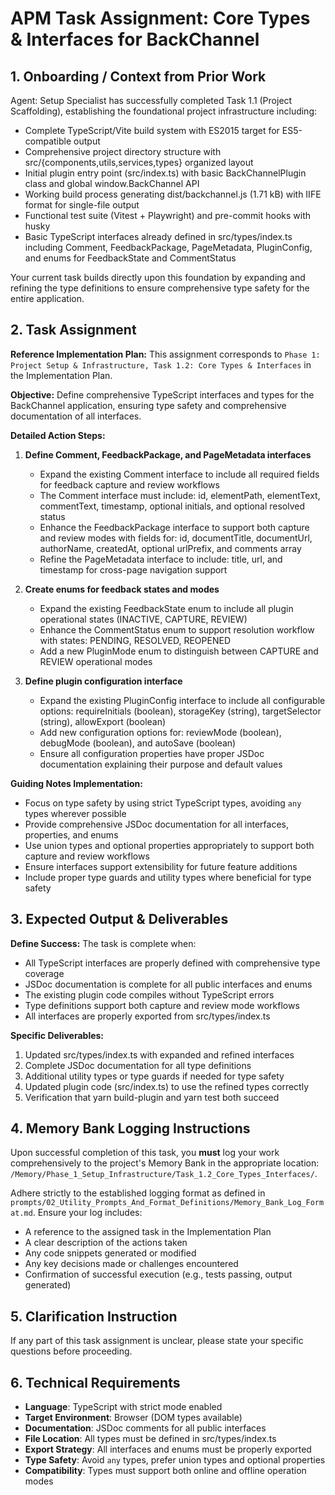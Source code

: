 # APM Task Assignment: Core Types & Interfaces for BackChannel

## 1. Onboarding / Context from Prior Work

Agent: Setup Specialist has successfully completed Task 1.1 (Project Scaffolding), establishing the foundational project infrastructure including:

- Complete TypeScript/Vite build system with ES2015 target for ES5-compatible output
- Comprehensive project directory structure with src/{components,utils,services,types} organized layout
- Initial plugin entry point (src/index.ts) with basic BackChannelPlugin class and global window.BackChannel API
- Working build process generating dist/backchannel.js (1.71 kB) with IIFE format for single-file output
- Functional test suite (Vitest + Playwright) and pre-commit hooks with husky
- Basic TypeScript interfaces already defined in src/types/index.ts including Comment, FeedbackPackage, PageMetadata, PluginConfig, and enums for FeedbackState and CommentStatus

Your current task builds directly upon this foundation by expanding and refining the type definitions to ensure comprehensive type safety for the entire application.

## 2. Task Assignment

**Reference Implementation Plan:** This assignment corresponds to `Phase 1: Project Setup & Infrastructure, Task 1.2: Core Types & Interfaces` in the Implementation Plan.

**Objective:** Define comprehensive TypeScript interfaces and types for the BackChannel application, ensuring type safety and comprehensive documentation of all interfaces.

**Detailed Action Steps:**

1. **Define Comment, FeedbackPackage, and PageMetadata interfaces**
   - Expand the existing Comment interface to include all required fields for feedback capture and review workflows
   - The Comment interface must include: id, elementPath, elementText, commentText, timestamp, optional initials, and optional resolved status
   - Enhance the FeedbackPackage interface to support both capture and review modes with fields for: id, documentTitle, documentUrl, authorName, createdAt, optional urlPrefix, and comments array
   - Refine the PageMetadata interface to include: title, url, and timestamp for cross-page navigation support

2. **Create enums for feedback states and modes**
   - Expand the existing FeedbackState enum to include all plugin operational states (INACTIVE, CAPTURE, REVIEW)
   - Enhance the CommentStatus enum to support resolution workflow with states: PENDING, RESOLVED, REOPENED
   - Add a new PluginMode enum to distinguish between CAPTURE and REVIEW operational modes

3. **Define plugin configuration interface**
   - Expand the existing PluginConfig interface to include all configurable options: requireInitials (boolean), storageKey (string), targetSelector (string), allowExport (boolean)
   - Add new configuration options for: reviewMode (boolean), debugMode (boolean), and autoSave (boolean)
   - Ensure all configuration properties have proper JSDoc documentation explaining their purpose and default values

**Guiding Notes Implementation:**
- Focus on type safety by using strict TypeScript types, avoiding `any` types wherever possible
- Provide comprehensive JSDoc documentation for all interfaces, properties, and enums
- Use union types and optional properties appropriately to support both capture and review workflows
- Ensure interfaces support extensibility for future feature additions
- Include proper type guards and utility types where beneficial for type safety

## 3. Expected Output & Deliverables

**Define Success:** The task is complete when:
- All TypeScript interfaces are properly defined with comprehensive type coverage
- JSDoc documentation is complete for all public interfaces and enums
- The existing plugin code compiles without TypeScript errors
- Type definitions support both capture and review mode workflows
- All interfaces are properly exported from src/types/index.ts

**Specific Deliverables:**
1. Updated src/types/index.ts with expanded and refined interfaces
2. Complete JSDoc documentation for all type definitions
3. Additional utility types or type guards if needed for type safety
4. Updated plugin code (src/index.ts) to use the refined types correctly
5. Verification that yarn build-plugin and yarn test both succeed

## 4. Memory Bank Logging Instructions

Upon successful completion of this task, you **must** log your work comprehensively to the project's Memory Bank in the appropriate location: `/Memory/Phase_1_Setup_Infrastructure/Task_1.2_Core_Types_Interfaces/`.

Adhere strictly to the established logging format as defined in `prompts/02_Utility_Prompts_And_Format_Definitions/Memory_Bank_Log_Format.md`. Ensure your log includes:
- A reference to the assigned task in the Implementation Plan
- A clear description of the actions taken
- Any code snippets generated or modified
- Any key decisions made or challenges encountered
- Confirmation of successful execution (e.g., tests passing, output generated)

## 5. Clarification Instruction

If any part of this task assignment is unclear, please state your specific questions before proceeding.

## 6. Technical Requirements

- **Language**: TypeScript with strict mode enabled
- **Target Environment**: Browser (DOM types available)
- **Documentation**: JSDoc comments for all public interfaces
- **File Location**: All types must be defined in src/types/index.ts
- **Export Strategy**: All interfaces and enums must be properly exported
- **Type Safety**: Avoid `any` types, prefer union types and optional properties
- **Compatibility**: Types must support both online and offline operation modes